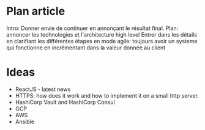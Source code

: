 # Plan article

Intro: Donner envie de continuer en annonçant le résultat final.
Plan: annoncer les technologies et l'architecture high level
Entrer dans les détails en clarifiant les différentes étapes en mode agile: toujours avoir un systeme qui fonctionne en incrémentant dans la valeur donnée au client

# Ideas

  * ReactJS - latest news
  * HTTPS: how does it work and how to implement it on a small http server.
  * HashiCorp Vault and HashiCorp Consul
  * GCP
  * AWS
  * Ansible